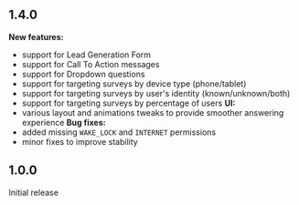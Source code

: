 ## 1.4.0
**New features:**
- support for Lead Generation Form
- support for Call To Action messages
- support for Dropdown questions
- support for targeting surveys by device type (phone/tablet)
- support for targeting surveys by user's identity (known/unknown/both)
- support for targeting surveys by percentage of users
**UI:**
- various layout and animations tweaks to provide smoother answering experience
**Bug fixes:**
- added missing `WAKE_LOCK` and `INTERNET` permissions
- minor fixes to improve stability
## 1.0.0
Initial release